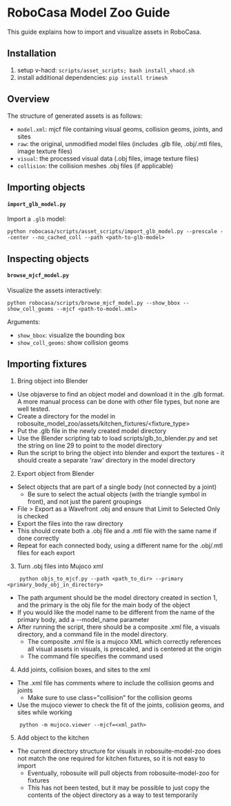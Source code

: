 # RoboCasa Model Zoo Guide
This guide explains how to import and visualize assets in RoboCasa.

## Installation
1. setup v-hacd: `scripts/asset_scripts; bash install_vhacd.sh`
2. install additional dependencies: `pip install trimesh`

## Overview
The structure of generated assets is as follows:
- `model.xml`: mjcf file containing visual geoms, collision geoms, joints, and sites
- `raw`: the original, unmodified model files (includes .glb file, .obj/.mtl files, image texture files)
- `visual`: the processed visual data (.obj files, image texture files)
- `collision`: the collision meshes .obj files (if applicable)

## Importing objects
#### `import_glb_model.py`
Import a `.glb` model:
```
python robocasa/scripts/asset_scripts/import_glb_model.py --prescale --center --no_cached_coll --path <path-to-glb-model>
```

## Inspecting objects
#### `browse_mjcf_model.py`
Visualize the assets interactively:
```
python robocasa/scripts/browse_mjcf_model.py --show_bbox --show_coll_geoms --mjcf <path-to-model.xml>
```
Arguments:
- `show_bbox`: visualize the bounding box
- `show_coll_geoms`: show collision geoms

<!-- #### `object_play.py`
Play around with generated object model interactively with the robot arm.

Arguments:
- `mjcf_path`: name of the mjcf model
- (all other arguements from [collect_human_demonstrations.py](https://github.com/ARISE-Initiative/robosuite/blob/master/robosuite/scripts/collect_human_demonstrations.py)) -->

## Importing fixtures
1. Bring object into Blender
- Use objaverse to find an object model and download it in the .glb format. A more manual process can be done with other file types, but none are well tested.
- Create a directory for the model in robosuite_model_zoo/assets/kitchen_fixtures/<fixture_type>
- Put the .glb file in the newly created model directory
- Use the Blender scripting tab to load scripts/glb_to_blender.py and set the string on line 29 to point to the model directory
- Run the script to bring the object into blender and export the textures - it should create a separate 'raw' directory in the model directory

2. Export object from Blender
- Select objects that are part of a single body (not connected by a joint)
    - Be sure to select the actual objects (with the triangle symbol in front), and not just the parent groupings
- File > Export as a Wavefront .obj and ensure that Limit to Selected Only is checked
- Export the files into the raw directory
- This should create both a .obj file and a .mtl file with the same name if done correctly
- Repeat for each connected body, using a different name for the .obj/.mtl files for each export

3. Turn .obj files into Mujoco xml
```
    python objs_to_mjcf.py --path <path_to_dir> --primary <primary_body_obj_in_directory>
```
- The path argument should be the model directory created in section 1, and the primary is the obj file for the main body of the object
- If you would like the model name to be different from the name of the primary body, add a --model_name parameter
- After running the script, there should be a composite .xml file, a visuals directory, and a command file in the model directory.
    - The composite .xml file is a mujoco XML which correctly references all visual assets in visuals, is prescaled, and is centered at the origin
    - The command file specifies the command used 

4. Add joints, collision boxes, and sites to the xml
- The .xml file has comments where to include the collision geoms and joints
    - Make sure to use class="collision" for the collision geoms
- Use the mujoco viewer to check the fit of the joints, collision geoms, and sites while working
```
    python -m mujoco.viewer --mjcf=<xml_path>
```

5. Add object to the kitchen
- The current directory structure for visuals in robosuite-model-zoo does not match the one required for kitchen fixtures, so it is not easy to import
    - Eventually, robosuite will pull objects from robosuite-model-zoo for fixtures
    - This has not been tested, but it may be possible to just copy the contents of the object directory as a way to test temporarily
